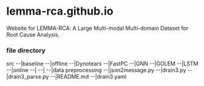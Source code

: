 # lemma-rca.github.io

Website for LEMMA-RCA: A Large Multi-modal Multi-domain Dataset for Root Cause Analysis.

### file directory
src
  --|baseline
        --|offline
              --|Dynotears
              --|FastPC
              --|GNN
              --|GOLEM
              --|LSTM
        --|online
              --|
              --|
  --|data preprocessing
        --|json2message.py
        --|drain3.py
        --|drain3_parse.py
        --|README.md
        --|drain3.yaml

###
      
